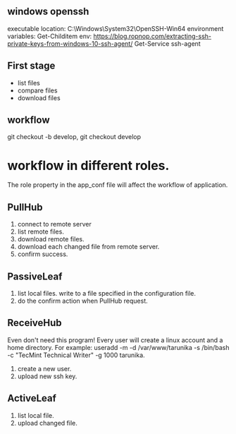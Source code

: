 ## windows openssh
executable location: C:\Windows\System32\OpenSSH-Win64
environment variables: Get-Childitem env:
https://blog.ropnop.com/extracting-ssh-private-keys-from-windows-10-ssh-agent/
Get-Service ssh-agent

## First stage
* list files
* compare files
* download files

## workflow

git checkout -b develop, git checkout develop

# workflow in different roles.
The role property in the app_conf file will affect the workflow of application.

## PullHub
1. connect to remote server
2. list remote files.
3. download remote files.
4. download each changed file from remote server.
5. confirm success.

## PassiveLeaf
1. list local files. write to a file specified in the configuration file.
2. do the confirm action when PullHub request.

## ReceiveHub
Even don't need this program!
Every user will create a linux account and a home directory. For example: useradd -m -d /var/www/tarunika -s /bin/bash -c "TecMint Technical Writer" -g 1000 tarunika.
1. create a new user.
2. upload new ssh key.

## ActiveLeaf
1. list local file.
2. upload changed file.
